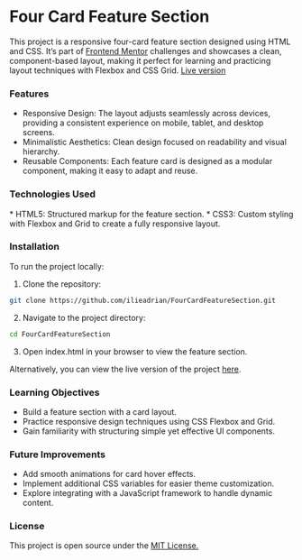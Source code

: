 <h1>Four Card Feature Section</h1>

This project is a responsive four-card feature section designed using HTML and CSS. It’s part of [Frontend Mentor](https://www.frontendmentor.io/) challenges and showcases a clean, component-based layout, making it perfect for learning and practicing layout techniques with Flexbox and CSS Grid. [Live version](https://fourcardfeatureia.netlify.app/)

<h3>Features</h3>

  * Responsive Design: The layout adjusts seamlessly across devices, providing a consistent experience on mobile, tablet, and desktop screens.
  * Minimalistic Aesthetics: Clean design focused on readability and visual hierarchy.
  * Reusable Components: Each feature card is designed as a modular component, making it easy to adapt and reuse.

<h3>Technologies Used</h3>
  * HTML5: Structured markup for the feature section.
  * CSS3: Custom styling with Flexbox and Grid to create a fully responsive layout.

<h3>Installation</h3>

To run the project locally:

  1. Clone the repository:

   ```sh
   git clone https://github.com/ilieadrian/FourCardFeatureSection.git
   ```

  2. Navigate to the project directory:

   ```sh
   cd FourCardFeatureSection
   ```

 3. Open index.html in your browser to view the feature section.

Alternatively, you can view the live version of the project [here](https://fourcardfeatureia.netlify.app/).

<h3>Learning Objectives</h3>

  * Build a feature section with a card layout.
  * Practice responsive design techniques using CSS Flexbox and Grid.
  * Gain familiarity with structuring simple yet effective UI components.

<h3>Future Improvements</h3>

  * Add smooth animations for card hover effects.
  * Implement additional CSS variables for easier theme customization.
  * Explore integrating with a JavaScript framework to handle dynamic content.

<h3>License</h3>

This project is open source under the [MIT License.](https://opensource.org/license/mit)
